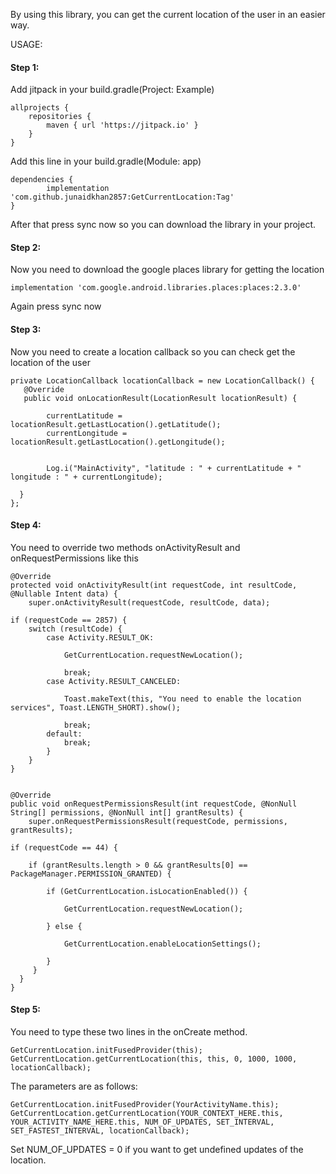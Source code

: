 By using this library, you can get the current location of the user in an easier way.

USAGE: 

#### Step 1:

Add jitpack in your build.gradle(Project: Example)

    allprojects {
		repositories {
			maven { url 'https://jitpack.io' }
		}
	}
  
  
  Add this line in your build.gradle(Module: app)
  
    dependencies {
	        implementation 'com.github.junaidkhan2857:GetCurrentLocation:Tag'
	}
  
  After that press sync now so you can download the library in your project.
  



#### Step 2:
Now you need to download the google places library for getting the location

    implementation 'com.google.android.libraries.places:places:2.3.0'

Again press sync now


#### Step 3:
Now you need to create a location callback so you can check get the location of the user

    private LocationCallback locationCallback = new LocationCallback() {
       @Override
       public void onLocationResult(LocationResult locationResult) {

            currentLatitude = locationResult.getLastLocation().getLatitude();
            currentLongitude = locationResult.getLastLocation().getLongitude();


            Log.i("MainActivity", "latitude : " + currentLatitude + " longitude : " + currentLongitude);

      }
    };


#### Step 4:
You need to override two methods onActivityResult and onRequestPermissions like this

    @Override
    protected void onActivityResult(int requestCode, int resultCode, @Nullable Intent data) {
        super.onActivityResult(requestCode, resultCode, data);

    if (requestCode == 2857) {
        switch (resultCode) {
            case Activity.RESULT_OK:

                GetCurrentLocation.requestNewLocation();

                break;
            case Activity.RESULT_CANCELED:

                Toast.makeText(this, "You need to enable the location services", Toast.LENGTH_SHORT).show();

                break;
            default:
                break;
            }
        }
    }


    @Override
    public void onRequestPermissionsResult(int requestCode, @NonNull String[] permissions, @NonNull int[] grantResults) {
        super.onRequestPermissionsResult(requestCode, permissions, grantResults);

    if (requestCode == 44) {

        if (grantResults.length > 0 && grantResults[0] == PackageManager.PERMISSION_GRANTED) {

            if (GetCurrentLocation.isLocationEnabled()) {

                GetCurrentLocation.requestNewLocation();

            } else {

                GetCurrentLocation.enableLocationSettings();

            }
         }
      }
    }


#### Step 5:

You need to type these two lines in the onCreate method.


    GetCurrentLocation.initFusedProvider(this);
    GetCurrentLocation.getCurrentLocation(this, this, 0, 1000, 1000, locationCallback);



The parameters are as follows: 


    GetCurrentLocation.initFusedProvider(YourActivityName.this);
    GetCurrentLocation.getCurrentLocation(YOUR_CONTEXT_HERE.this, YOUR_ACTIVITY_NAME_HERE.this, NUM_OF_UPDATES, SET_INTERVAL, SET_FASTEST_INTERVAL, locationCallback);


Set NUM_OF_UPDATES = 0 if you want to get undefined updates of the location.


